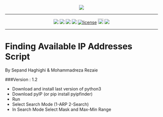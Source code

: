 <div align="center">
<img src="http://www.shaghighi.ir/pyIP/Files/logo.png"/>
<hr/>
<a href="https://codeclimate.com/github/sepandhaghighi/pyIP"><img src="https://codeclimate.com/github/sepandhaghighi/pyIP/badges/gpa.svg" /></a>
<a href="https://scrutinizer-ci.com/g/sepandhaghighi/pyIP/?branch=master"><img src="https://scrutinizer-ci.com/g/sepandhaghighi/pyIP/badges/quality-score.png?b=master"/></a>
<a href="https://scrutinizer-ci.com/g/sepandhaghighi/pyIP/?branch=master"><img src="https://scrutinizer-ci.com/g/sepandhaghighi/pyIP/badges/build.png?b=master"/></a>
<a href="https://www.codacy.com/app/sepand-haghighi/pyIP?utm_source=github.com&amp;utm_medium=referral&amp;utm_content=sepandhaghighi/pyIP&amp;utm_campaign=Badge_Grade"><img src="https://api.codacy.com/project/badge/Grade/bdfae53deb294974b2cd855264c3377a"/></a>
 <a href="https://github.com/sepandhaghighi/pyIP/blob/master/LICENSE" target="_blank"><img src="https://img.shields.io/github/license/mashape/apistatus.svg" alt="license"></a>
<a href="https://badge.fury.io/py/pyipfinder"><img src="https://badge.fury.io/py/pyipfinder.svg" alt="PyPI version" height="18"></a>
<a href="http://www.shaghighi.ir/pyIP"><img src="https://img.shields.io/website-up-down-green-red/http/shields.io.svg"/></a>
<hr/>


</div>

# Finding Available IP Addresses Script
	
	
By Sepand Haghighi & Mohammadreza Rezaie		

###Version : 1.2
					

</hr>
</hr>

- Download and install last version of python3
- Download pyIP (or pip install pyipfinder)
- Run
- Select Search Mode (1-ARP 2-Search)
- In Search Mode Select Mask and Max-Min Range					

